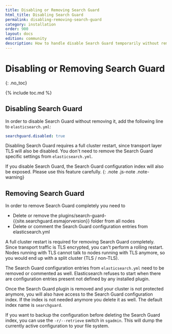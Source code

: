 ```yaml
---
title: Disabling or Removing Search Guard
html_title: Disabling Search Guard
permalink: disabling-removing-search-guard
category: installation
order: 900
layout: docs
edition: community
description: How to handle disable Search Guard temporarily without removing the complete installation.
---
```

<!---
Copyright 2020 floragunn GmbH
-->
# Disabling or Removing Search Guard
{: .no_toc}

{% include toc.md %}

## Disabling Search Guard

In order to disable Search Guard without removing it, add the following line to `elasticsearch.yml`:

```yaml
searchguard.disabled: true
```

Disabling Search Guard requires a full cluster restart, since transport layer TLS will also be disabled. You don't need to remove the Search Guard specific settings from `elasticsearch.yml`.

If you disable Search Guard, the Search Guard configuration index will also be exposed. Please use this feature carefully.
{: .note .js-note .note-warning}

## Removing Search Guard

In order to remove Search Guard completely you need to

* Delete or remove the plugins/search-guard-{{site.searchguard.esmajorversion}} folder from all nodes
* Delete or comment the Search Guard configuration entries from elasticsearch.yml

A full cluster restart is required for removing Search Guard completely. Since transport traffic is TLS encrypted, you can't perform a rolling restart. Nodes running with TLS cannot talk to nodes running with TLS anymore, so you would end up with a split cluster (TLS / non-TLS).

The Search Guard configuration entries from `elasticsearch.yml` need to be removed or commented as well. Elasticsearch refuses to start when there are configuration entries present not defined by any installed plugin.

Once the Search Guard plugin is removed and your cluster is not protected anymore, you will also have access to the Search Guard configuration index. If the index is not needed anymore you delete it as well. The default index name is `searchguard`.

If you want to backup the configuration before deleting the Search Guard index, you can use the `-r/--retrieve` switch in `sgadmin`. This will dump the currently active configuration to your file system. 
